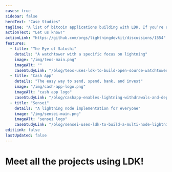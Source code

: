 ```yaml
---
cases: true
sidebar: false
heroText: "Case Studies"
tagline: "A list of bitcoin applications building with LDK. If you’re using LDK we’d love to hear about your experience!"
actionText: "Let us know!"
actionLink: "https://github.com/orgs/lightningdevkit/discussions/1554"
features:
  - title: "The Eye of Satoshi"
    details: "A watchtower with a specific focus on lightning"
    image: "/img/teos-main.png"
    imageAlt: ""
    caseStudyLink: "/blog/teos-uses-ldk-to-build-open-source-watchtower/"
  - title: "Cash App"
    details: "The easy way to send, spend, bank, and invest"
    image: "/img/cash-app-logo.png"
    imageAlt: "cash app logo"
    caseStudyLink: "/blog/cashapp-enables-lightning-withdrawals-and-deposits-using-ldk/"
  - title: "Sensei"
    details: "A lightning node implementation for everyone"
    image: "/img/sensei-main.png"
    imageAlt: "sensei logo"
    caseStudyLink: "/blog/sensei-uses-ldk-to-build-a-multi-node-lightning-server-application/"
editLink: false
lastUpdated: false
---
```


<h1 class="more-cases-heading">
   Meet all the projects using LDK!
</h1>

<CodeSwitcher :languages="{all: 'All Projects', mobile:'Mobile', web:'Web', desktop:'Desktop', custodial: 'Custodial', infra:'Infrastructure', misc:'Misc',}">
  <template v-slot:mobile>
    <div class="case-studies">
    <div class="case-study-item">
    <img src="./assets/blue-wallet.png" />
    <h3><a href="https://bluewallet.io/" target="_blank">Blue Wallet</a></h3>
    <p>A mobile bitcoin and lightning wallet.</p>
    </div>
   <div class="case-study-item">
    <img src="./assets/bitkit.png" />
    <h3><a href="https://porticoexchange.github.io/porticoexchangev2.github.io/" target="_blank">Bitkit</a></h3>
    <p>A mobile wallet that features portable web profiles and passwordless web accounts</p>
    </div>
    <div class="case-study-item">
    <img src="./assets/kumuly.png" />
    <h3><a href="https://twitter.com/kumulydev" target="_blank">Kumuly</a></h3>
    <p>A Colomnia-based mobile bitcoin and Lightning wallet</p>
    </div>
    <div class="case-study-item">
    <img src="./assets/lipa.png" />
    <h3><a href="https://lipa.swiss/" target="_blank">Lipa</a></h3>
    <p>Swiss-based mobile app that offers a bitcoin wallet for individuals and businesses</p>
    </div>
    </div>
  </template>

  <template v-slot:web>

  <div class="case-studies">
     <div class="case-study-item">
      <img src="./assets/portico.png" />
      <h3><a href="https://mercurywallet.com/" target="_blank">Portico</a></h3>
      <p>A DEX that enables people to swap between bitcoin layers and sidechains</p>
    </div>
    <div class="case-study-item">
      <img src="./assets/mercury.png" />
      <h3><a href="https://porticoexchange.github.io/porticoexchangev2.github.io/" target="_blank">Mercury</a></h3>
      <p>A lighting wallet that enables BTC transfers without requiring an on-chain transaction</p>
    </div>
    <div class="case-study-item">
      <img src="./assets/10101.png" />
      <h3><a href="https://10101.finance/" target="_blank">10101</a></h3>
      <p>An on-chain and off-chain wallet that allows trading</p>
    </div>
    <div class="case-study-item">
      <img src="./assets/mutiny.png" />
      <h3><a href="https://mutinywallet.com/" target="_blank">Mutiny</a></h3>
      <p>Mutiny is a web-first lightning wallet</p>
    </div>
    <div class="case-study-item">
      <img src="./assets/velas.png" />
      <h3><a href="https://www.velascommerce.com/" target="_blank">Velas</a></h3>
      <p>Enables businesses to integrate Lightning payments into websites, mobile applications, and more</p>
    </div>
  </div>

  </template>

  <template v-slot:desktop>
      <div class="case-studies">
      <div class="case-study-item">
        <img src="./assets/atomic.png" />
        <h3><a href="https://atomicdex.io/en/" target="_blank">AtomicDEX</a></h3>
        <p>A multi-coin wallet, bridge, and DEX that can run on mobile and desktop</p>
      </div>
      <div class="case-study-item">
        <img src="./assets/hydranet.png" />
        <h3><a href="https://hydranet.ai/" target="_blank">Hydranet</a></h3>
        <p>A DEX that offers trading between blockchains without the need for a layer 2 bridge</p>
      </div>
      </div>
  </template>


  <template v-slot:custodial>

  <div class="case-studies">
  <div class="case-study-item">
  <img src="./assets/cash-app-logo.png" />
  <h3><a href="https://cash.app/" target="_blank">Cash App</a></h3>
  <p>A mobile P2P payments app and bitcoin wallet</p>
  </div>
  </div>

  </template>

  <template v-slot:infra>

  <div class="case-studies">
  <div class="case-study-item">
    <img src="./assets/teos.png" />
    <h3><a href="https://github.com/talaia-labs/rust-teos" target="_blank">C=</a></h3>
    <p>A bitcoin watchtower with a specific focus on lightning</p>
  </div>
  <div class="case-study-item">
    <img src="./assets/vls.png" />
    <h3><a href="https://vls.tech/" target="_blank">VLS</a></h3>
    <p>Separates lightning private keys and security rule validation from nodes, into a discrete signing device</p>
  </div>
  <div class="case-study-item">
    <img src="./assets/lexe.png" />
    <h3><a href="https://github.com/lexe-tech" target="_blank">Lexe</a></h3>
    <p>Lexe is...</p>
  </div>
  <div class="case-study-item">
    <img src="./assets/voltage.png" />
    <h3><a href="https://voltage.cloud/" target="_blank">Voltage</a></h3>
    <p>Provides enterprise grade infrastructure for the Lightning Network</p>
  </div>
  <div class="case-study-item">
  <img src="./assets/valera.png" />
  <h3><a href="https://valera.co/" target="_blank">Valera</a></h3>
  <p>Building a financial infrastructure suite for developers and users</p>
  </div>
  <div class="case-study-item">
    <img src="./assets/kuutamo.png" />
    <h3><a href="https://github.com/kuutamolabs/lightning-knd" target="_blank">Kuutamo</a></h3>
    <p>A turn-key, end-to-end solution for running self-hosted nodes, anywhere</p>
  </div>
  <div class="case-study-item">
    <img src="./assets/c=.png" />
    <h3><a href="https://cequals.xyz/" target="_blank">C=</a></h3>
    <p>Building tools and services to help connect people to the Lightning Network</p>
  </div>
  </div>

  </template>

  <template v-slot:misc>

  </template>

  <template v-slot:all>
  <div class="case-studies">
    <div class="case-study-item">
    <img src="./assets/blue-wallet.png" />
    <h3><a href="https://bluewallet.io/" target="_blank">Blue Wallet</a></h3>
    <p>A mobile bitcoin and lightning wallet.</p>
    </div>
   <div class="case-study-item">
    <img src="./assets/bitkit.png" />
    <h3><a href="https://porticoexchange.github.io/porticoexchangev2.github.io/" target="_blank">Bitkit</a></h3>
    <p>A mobile wallet that features portable web profiles and passwordless web accounts</p>
    </div>
    <div class="case-study-item">
    <img src="./assets/kumuly.png" />
    <h3><a href="https://twitter.com/kumulydev" target="_blank">Kumuly</a></h3>
    <p>A Colomnia-based mobile bitcoin and Lightning wallet</p>
    </div>
    <div class="case-study-item">
    <img src="./assets/lipa.png" />
    <h3><a href="https://lipa.swiss/" target="_blank">Lipa</a></h3>
    <p>Swiss-based mobile app that offers a bitcoin wallet for individuals and businesses</p>
    </div>
    <div class="case-study-item">
      <img src="./assets/portico.png" />
      <h3><a href="https://mercurywallet.com/" target="_blank">Portico</a></h3>
      <p>A DEX that enables people to swap between bitcoin layers and sidechains</p>
    </div>
    <div class="case-study-item">
      <img src="./assets/mercury.png" />
      <h3><a href="https://porticoexchange.github.io/porticoexchangev2.github.io/" target="_blank">Mercury</a></h3>
      <p>A lighting wallet that enables BTC transfers without requiring an on-chain transaction</p>
    </div>
    <div class="case-study-item">
      <img src="./assets/10101.png" />
      <h3><a href="https://10101.finance/" target="_blank">10101</a></h3>
      <p>An on-chain and off-chain wallet that allows trading</p>
    </div>
    <div class="case-study-item">
      <img src="./assets/mutiny.png" />
      <h3><a href="https://mutinywallet.com/" target="_blank">Mutiny</a></h3>
      <p>Mutiny is a web-first lightning wallet</p>
    </div>
    <div class="case-study-item">
      <img src="./assets/velas.png" />
      <h3><a href="https://www.velascommerce.com/" target="_blank">Velas</a></h3>
      <p>Enables businesses to integrate Lightning payments into websites, mobile applications, and more</p>
    </div>
    <div class="case-study-item">
      <img src="./assets/atomic.png" />
      <h3><a href="https://atomicdex.io/en/" target="_blank">AtomicDEX</a></h3>
      <p>A multi-coin wallet, bridge, and DEX that can run on mobile and desktop</p>
    </div>
    <div class="case-study-item">
      <img src="./assets/hydranet.png" />
      <h3><a href="https://hydranet.ai/" target="_blank">Hydranet</a></h3>
      <p>A DEX that offers trading between blockchains without the need for a layer 2 bridge</p>
    </div>
    <div class="case-study-item">
      <img src="./assets/cash-app-logo.png" />
      <h3><a href="https://cash.app/" target="_blank">Cash App</a></h3>
      <p>A mobile P2P payments app and bitcoin wallet</p>
    </div>
    <div class="case-study-item">
    <img src="./assets/teos.png" />
    <h3><a href="https://github.com/talaia-labs/rust-teos" target="_blank">C=</a></h3>
    <p>A bitcoin watchtower with a specific focus on lightning</p>
  </div>
  <div class="case-study-item">
    <img src="./assets/vls.png" />
    <h3><a href="https://vls.tech/" target="_blank">VLS</a></h3>
    <p>Separates lightning private keys and security rule validation from nodes, into a discrete signing device</p>
  </div>
  <div class="case-study-item">
    <img src="./assets/lexe.png" />
    <h3><a href="https://github.com/lexe-tech" target="_blank">Lexe</a></h3>
    <p>Lexe is...</p>
  </div>
  <div class="case-study-item">
    <img src="./assets/voltage.png" />
    <h3><a href="https://voltage.cloud/" target="_blank">Voltage</a></h3>
    <p>Provides enterprise grade infrastructure for the Lightning Network</p>
  </div>
  <div class="case-study-item">
    <img src="./assets/valera.png" />
    <h3><a href="https://valera.co/" target="_blank">Valera</a></h3>
    <p>Building a financial infrastructure suite for developers and users</p>
  </div>
  <div class="case-study-item">
    <img src="./assets/kuutamo.png" />
    <h3><a href="https://github.com/kuutamolabs/lightning-knd" target="_blank">Kuutamo</a></h3>
    <p>A turn-key, end-to-end solution for running self-hosted nodes, anywhere</p>
  </div>
  <div class="case-study-item">
    <img src="./assets/c=.png" />
    <h3><a href="https://cequals.xyz/" target="_blank">C=</a></h3>
    <p>Building tools and services to help connect people to the Lightning Network</p>
  </div>
  </div>

  </template>

</CodeSwitcher>

